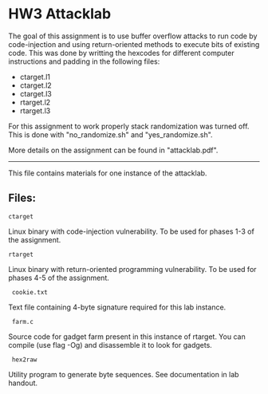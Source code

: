 # HW3 Attacklab

The goal of this assignment is to use buffer overflow attacks to run code by code-injection and using return-oriented methods to execute bits of existing code. This was done
by writting the hexcodes for different computer instructions and padding in the following files:

- ctarget.l1
- ctarget.l2
- ctarget.l3
- rtarget.l2
- rtarget.l3

For this assignment to work properly stack randomization was turned off. This is done with "no_randomize.sh" and "yes_randomize.sh".

More details on the assignment can be found in "attacklab.pdf".

*************
This file contains materials for one instance of the attacklab.

## Files:

    ctarget

Linux binary with code-injection vulnerability.  To be used for phases
1-3 of the assignment.

    rtarget

Linux binary with return-oriented programming vulnerability.  To be
used for phases 4-5 of the assignment.

     cookie.txt

Text file containing 4-byte signature required for this lab instance.

     farm.c

Source code for gadget farm present in this instance of rtarget.  You
can compile (use flag -Og) and disassemble it to look for gadgets.

     hex2raw

Utility program to generate byte sequences.  See documentation in lab
handout.

